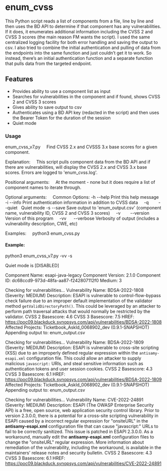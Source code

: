 # enum_cvss

This Python script reads a list of components from a file, line by line and then uses the BD API to determine if that component has any vulnerabilities. If it does, it enumerates additional information including the CVSS 2 and CVSS 3 scores (the main reason FM wants the script). I used the same centralized logging facility for both error handling and saving the output to csv. I also tried to combine the initial authentication and pulling of data from the endpoints into the same function and just couldn’t get it to work. So instead, there’s an initial authentication function and a separate function that pulls data from the targeted endpoint.  

## Features
 - Provides ability to use a component list as input
 - Searches for vulnerabilities in the component and if found, shows CVSS 2 and CVSS 3 scores
 - Gives ability to save output to csv
 - Authenticates using a BD API key (redacted in the script) and then uses the Bearer Token for the duration of the session 
 - Quiet mode
 
### Usage

enum_cvss_v7.py
    Find CVSS 2.x and CVSSS 3.x base scores for a given component.

Explanation:
    This script pulls component data from the BD API and if there are vulnerabilities, will display the CVSS 2.x and CVSS 3.x base scores. Errors are logged to 'enum_cvss.log'. 

Positional arguments:
    At the moment - none but it does require a list of component names to iterate through.

Optional arguments:
    Common Options:
    -h        --help    Print this help message
    -i        --info    Print authentication information in addition to CVSS data
    -q        --quiet   Quiet mode
    -s        --save    Save output to 'enum_output.csv' (component name, vulnerability ID, CVSS 2 and CVSS 3 scores)
    -v        --version Version of this program
    -vv       --verbose Verbosity of output (includes a vulnerability description, CWE, etc) 

Examples:
    python3 enum_cvss.py

#### Example:

python3 enum_cvss_v7.py -vv -s

Quiet mode is [DISABLED]

Component Name: esapi-java-legacy  Component Version: 2.1.0  Component ID: dc68ccd9-973d-48fa-aa87-f242807112f0
Medium: 3

Checking for vulnerabilities...
Vulnerability Name: BDSA-2022-1808 (Severity: MEDIUM)
Description: ESAPI is vulnerable to control-flow-bypass check failure due to an improper default implementation of the validator method `getValidDirectoryPath()`. This could be leveraged by an attacker to perform path traversal attacks that would normally be restricted by the validator.
CVSS 2 Basescore: 4.6 CVSS 3 Basescore: 7.5
HREF: https://poc09.blackduck.synopsys.com/api/vulnerabilities/BDSA-2022-1808
Affected Projects: Ticketbook_AskId_0068902_dev (0.9.1-SNAPSHOT)
Appending output to: enum_output.csv

Checking for vulnerabilities...
Vulnerability Name: BDSA-2022-1809 (Severity: MEDIUM)
Description: ESAPI is vulnerable to cross-site scripting (XSS) due to an improperly defined regular expression within the `antisamy-esapi.xml` configuration file. This could allow an attacker to supply malicious `javascript:` URIs, and steal sensitive information such as authentication tokens and user session cookies.
CVSS 2 Basescore: 4.3 CVSS 3 Basescore: 6.1
HREF: https://poc09.blackduck.synopsys.com/api/vulnerabilities/BDSA-2022-1809
Affected Projects: Ticketbook_AskId_0068902_dev (0.9.1-SNAPSHOT)
Appending output to: enum_output.csv

Checking for vulnerabilities...
Vulnerability Name: CVE-2022-24891 (Severity: MEDIUM)
Description: ESAPI (The OWASP Enterprise Security API) is a free, open source, web application security control library. Prior to version 2.3.0.0, there is a potential for a cross-site scripting vulnerability in ESAPI caused by a incorrect regular expression for "onsiteURL" in the **antisamy-esapi.xml** configuration file that can cause "javascript:" URLs to fail to be correctly sanitized. This issue is patched in ESAPI 2.3.0.0. As a workaround, manually edit the **antisamy-esapi.xml** configuration files to change the "onsiteURL" regular expression. More information about remediation of the vulnerability, including the workaround, is available in the maintainers' release notes and security bulletin.
CVSS 2 Basescore: 4.3 CVSS 3 Basescore: 6.1
HREF: https://poc09.blackduck.synopsys.com/api/vulnerabilities/CVE-2022-24891

